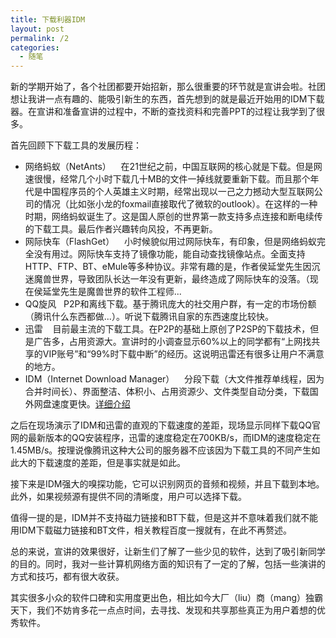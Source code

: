 ```yaml
---
title: 下载利器IDM
layout: post
permalink: /2
categories:
  - 随笔
---
```

新的学期开始了，各个社团都要开始招新，那么很重要的环节就是宣讲会啦。社团想让我讲一点有趣的、能吸引新生的东西，首先想到的就是最近开始用的IDM下载器。在宣讲和准备宣讲的过程中，不断的查找资料和完善PPT的过程让我学到了很多。

首先回顾下下载工具的发展历程：

* 网络蚂蚁（NetAnts）    在21世纪之前，中国互联网的核心就是下载。但是网速很慢，经常几个小时下载几十MB的文件一掉线就要重新下载。而且那个年代是中国程序员的个人英雄主义时期，经常出现以一己之力撼动大型互联网公司的情况（比如张小龙的foxmail直接取代了微软的outlook）。在这样的一种时期，网络蚂蚁诞生了。这是国人原创的世界第一款支持多点连接和断电续传的下载工具。最后作者兴趣转向风投，不再更新。
* 网际快车（FlashGet）    小时候貌似用过网际快车，有印象，但是网络蚂蚁完全没有用过。网际快车支持了镜像功能，能自动查找镜像站点。全面支持HTTP、FTP、BT、eMule等多种协议。非常有趣的是，作者侯延堂先生因沉迷魔兽世界，导致团队长达一年没有更新，最终造成了网际快车的没落。（现在侯延堂先生是魔兽世界的软件工程师...
* QQ旋风   P2P和离线下载。基于腾讯庞大的社交用户群，有一定的市场份额（腾讯什么东西都做...）。听说下载腾讯自家的东西速度比较快。
* 迅雷    目前最主流的下载工具。在P2P的基础上原创了P2SP的下载技术，但是广告多，占用资源大。宣讲时的小调查显示60%以上的同学都有“上网找共享的VIP账号”和“99%时下载中断”的经历。这说明迅雷还有很多让用户不满意的地方。
* IDM（Internet Download Manager）    分段下载（大文件推荐单线程，因为合并时间长）、界面整洁、体积小、占用资源少、文件类型自动分类，下载国外网盘速度更快。<a href="http://baike.baidu.com/view/594708.htm" target="_blank">详细介绍</a>

之后在现场演示了IDM和迅雷的直观的下载速度的差距，现场显示同样下载QQ官网的最新版本的QQ安装程序，迅雷的速度稳定在700KB/s，而IDM的速度稳定在1.45MB/s。按理说像腾讯这种大公司的服务器不应该因为下载工具的不同产生如此大的下载速度的差距，但是事实就是如此。

接下来是IDM强大的嗅探功能，它可以识别网页的音频和视频，并且下载到本地。此外，如果视频源有提供不同的清晰度，用户可以选择下载。

值得一提的是，IDM并不支持磁力链接和BT下载，但是这并不意味着我们就不能用IDM下载磁力链接和BT文件，相关教程百度一搜就有，在此不再赘述。

总的来说，宣讲的效果很好，让新生们了解了一些少见的软件，达到了吸引新同学的目的。同时，我对一些计算机网络方面的知识有了一定的了解，包括一些演讲的方式和技巧，都有很大收获。

其实很多小众的软件口碑和实用度更出色，相比如今大厂（liu）商（mang）独霸天下，我们不妨肯多花一点点时间，去寻找、发现和共享那些真正为用户着想的优秀软件。